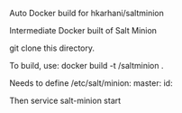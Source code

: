 Auto Docker build for hkarhani/saltminion 

Intermediate Docker built of Salt Minion 

git clone this directory. 

To build, use: docker build -t <username>/saltminion . 

Needs to define 
/etc/salt/minion: 
master: <master-ip> 
id: <minion-id> 

Then 
service salt-minion start 

